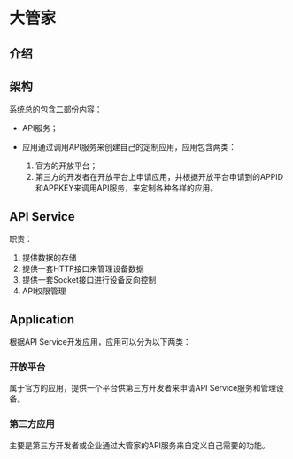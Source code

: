 # 大管家

## 介绍

## 架构

系统总的包含二部份内容：

-	API服务；
-	应用通过调用API服务来创建自己的定制应用，应用包含两类：

	1.	官方的开放平台；
	2.	第三方的开发者在开放平台上申请应用，并根据开放平台申请到的APPID和APPKEY来调用API服务，来定制各种各样的应用。

## API Service

职责：

1.	提供数据的存储
2.	提供一套HTTP接口来管理设备数据
3.	提供一套Socket接口进行设备反向控制
4.	API权限管理

## Application

根据API Service开发应用，应用可以分为以下两类：

### 开放平台
	
属于官方的应用，提供一个平台供第三方开发者来申请API Service服务和管理设备。

### 第三方应用

主要是第三方开发者或企业通过大管家的API服务来自定义自己需要的功能。

